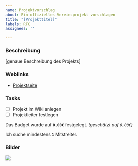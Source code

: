 ```yaml
---
name: Projektvorschlag
about: Ein offizielles Vereinsprojekt vorschlagen
title: "[Projekttitel]"
labels: RFC
assignees: ''

---
```


### Beschreibung
[genaue Beschreibung des Projekts]

### Weblinks
* [Projektseite][link1]

### Tasks
- [ ] Projekt im Wiki anlegen
- [ ] Projektleiter festlegen

Das Budget wurde auf **`0,00€`** festgelegt. *(geschätzt auf `0,00€`)*

Ich suche mindestens **`1`** Mitstreiter.

### Bilder
![](https://wiki.maschinendeck.org/w/images/thumb/d/dd/Ava2.png/300px-Ava2.png)

[link1]: https://maschinendeck.org
